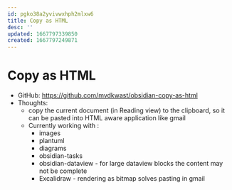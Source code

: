 ```yaml
---
id: pgko38a2yvivwxhph2mlxw6
title: Copy as HTML
desc: ''
updated: 1667797339850
created: 1667797249871
---
```

# Copy as HTML

- GitHub: https://github.com/mvdkwast/obsidian-copy-as-html
- Thoughts:
    - copy the current document (in Reading view) to the clipboard, so it can be pasted into HTML aware application like gmail
    - Currently working with :
        - images
        - plantuml
        - diagrams
        - obsidian-tasks
        - obsidian-dataview - for large dataview blocks the content may not be complete
        - Excalidraw - rendering as bitmap solves pasting in gmail